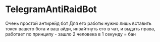 # TelegramAntiRaidBot
Очень простой антирейд бот
Для его работы нужно лишь вставить токен вашего бота и ваш айди, инвайтнуть его в чат, и выдать права, работает по принципу - зашло 2 человека в 1 секунду = бан
